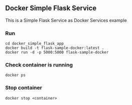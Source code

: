 ## Docker Simple Flask Service

This is a Simple Flask Service as Docker Services example

### Run
```console
cd docker_simple_flask_app
docker build -t flask-sample-docker:latest .
docker run -d -p 5000:5000 flask-sample-docker
```

### Check container is running
```console
docker ps
```

### Stop container
```console
docker stop <container>
```
